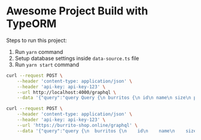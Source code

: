 # Awesome Project Build with TypeORM

Steps to run this project:

1. Run `yarn` command
2. Setup database settings inside `data-source.ts` file
3. Run `yarn start` command

```bash
curl --request POST \
    --header 'content-type: application/json' \
    --header 'api-key: api-key-123' \
    --url http://localhost:4000/graphql \
    --data '{"query":"query Query {\n burritos {\n id\n name\n size\n price\n }\n}"}'
```

```bash
curl --request POST \
    --header 'content-type: application/json' \
    --header 'api-key: api-key-123' \
    --url 'https://burrito-shop.online/graphql' \
    --data '{"query":"query {\n  burritos {\n    id\n    name\n    size\n    price\n  }\n}"}'
```
